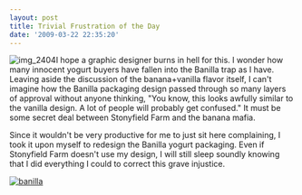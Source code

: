 ```yaml
---
layout: post
title: Trivial Frustration of the Day
date: '2009-03-22 22:35:20'
---
```



![img_2404](http://res.cloudinary.com/meshulam/image/upload/h_337,w_550/v1437619471/img_2404_vwhpli.jpg "img_2404")I hope a graphic designer burns in hell for this. I wonder how many innocent yogurt buyers have fallen into the Banilla trap as I have. Leaving aside the discussion of the banana+vanilla flavor itself, I can't imagine how the Banilla packaging design passed through so many layers of approval without anyone thinking, "You know, this looks awfully similar to the vanilla design. A lot of people will probably get confused." It must be some secret deal between Stonyfield Farm and the banana mafia.

Since it wouldn't be very productive for me to just sit here complaining, I took it upon myself to redesign the Banilla yogurt packaging. Even if Stonyfield Farm doesn't use my design, I will still sleep soundly knowing that I did everything I could to correct this grave injustice.

[![banilla](http://res.cloudinary.com/meshulam/image/upload/v1437619470/banilla_zuxijq.jpg "banilla")](http://res.cloudinary.com/meshulam/image/upload/v1437619470/banilla_zuxijq.jpg)


